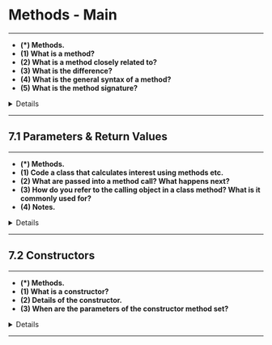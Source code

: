 # Methods - Main

---

- __(*) Methods.__
- __(1) What is a method?__
- __(2) What is a method closely related to?__
- __(3) What is the difference?__
- __(4) What is the general syntax of a method?__
- __(5) What is the method signature?__

<details>

- (1) An operation of a class.
- (2) A procedure or function - i.e. a block of statements performing a task.
- (3) A method is always declared inside a class.
- (4)

```java
accessModifier returnType methodName (optional parameter list) {
    // ...
}
```

- (5) The method name along with it's parameter list.

</details>

---

## 7.1 Parameters & Return Values

---

- __(*) Methods.__
- __(1) Code a class that calculates interest using methods etc.__
- __(2) What are passed into a method call? What happens next?__
- __(3) How do you refer to the calling object in a class method? What is it commonly used for?__
- __(4) Notes.__

<details>

- (1)

```java
// File name: Main.java
public class Main {
    public static void main(String[] args) {
        SimpleInterest applicant = new SimpleInterest();
        applicant.initValues(100f, 0.06f, 2);
        float amount = 100f + applicant.calcInterest();
        System.out.println("Amount after time period: " + amount);
    }
}

// File name: SimpleInterest.java
public class SimpleInterest {
    float amount;
    float rate;
    int timePeriod;

    public void initValues (float principal, float rateOfInterest, int numOfYears) {
        this.amount = principal;
        this.rate = rateOfInterest;
        this.timePeriod = numOfYears;
    }

    public float calcInterest() {
        float simpleInterest = amount * rate * timePeriod;
        return simpleInterest;
    }
}
```

- (2)
    - Arguments.
    - These arguments of the method call pass their values onto the parameters in the method signature.
- (3)
    - Using `this`.
    - Commonly used to access the member variables.
    - It will differentiate between parameters and instance (member) variables.
    - However, if there is no naming conflict between the parameter variable identifiers and the member variable identifiers then `this.` is not needed.
- (4)
    - One method returns a `float`, the other returns `void`.
        - This is taken into account when the methods are called.

</details>

---

## 7.2 Constructors

---

- __(*) Methods.__
- __(1) What is a constructor?__
- __(2) Details of the constructor.__
- __(3) When are the parameters of the constructor method set?__

<details>

- (1) A special method that is called when an object is created using `new`.
- (2)
    - Same name as the class it is contained in.
    - No return type.
- (3) During the instantiation (`new`).

</details>

---